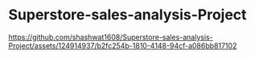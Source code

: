 # Superstore-sales-analysis-Project 


https://github.com/shashwat1608/Superstore-sales-analysis-Project/assets/124914937/b2fc254b-1810-4148-94cf-a086bb817102

